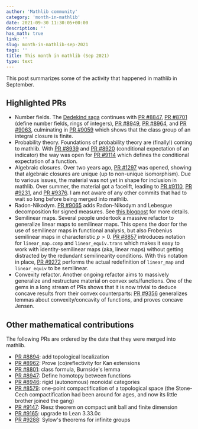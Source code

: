 ```yaml
---
author: 'Mathlib community'
category: 'month-in-mathlib'
date: 2021-09-30 11:30:05+00:00
description: ''
has_math: true
link: ''
slug: month-in-mathlib-sep-2021
tags: ''
title: This month in mathlib (Sep 2021)
type: text
---
```


This post summarizes some of the activity that happened in mathlib in September.

## Highlighted PRs

* Number fields.
  The [Dedekind saga](https://github.com/lean-forward/class-number) continues with
  [PR #8847](https://github.com/leanprover-community/mathlib/pull/8847),
  [PR #8701](https://github.com/leanprover-community/mathlib/pull/8701) (define number fields, rings of integers),
  [PR #8949](https://github.com/leanprover-community/mathlib/pull/8949),
  [PR #8964](https://github.com/leanprover-community/mathlib/pull/8964), and
  [PR #9063](https://github.com/leanprover-community/mathlib/pull/9063),
  culminating in
  [PR #9059](https://github.com/leanprover-community/mathlib/pull/9059)
  which shows that the class group of an integral closure is finite.
* Probability theory.
  Foundations of probability theory are (finally!) coming to mathlib.
  With
  [PR #8939](https://github.com/leanprover-community/mathlib/pull/8939) and
  [PR #8920](https://github.com/leanprover-community/mathlib/pull/8920) (conditional expectation of an indicator)
  the way was open for
  [PR #9114](https://github.com/leanprover-community/mathlib/pull/9114)
  which defines the conditional expectation of a function.
* Algebraic closures.
  Over two years ago,
  [PR #1297](https://github.com/leanprover-community/mathlib/pull/1297)
  was opened, showing that algebraic closures are unique (up to non-unique isomorphism).
  Due to various issues, the material was not yet in shape for inclusion in mathlib.
  Over summer, the material got a facelift, leading to
  [PR #9110](https://github.com/leanprover-community/mathlib/pull/9110),
  [PR #9231](https://github.com/leanprover-community/mathlib/pull/9231), and
  [PR #9376](https://github.com/leanprover-community/mathlib/pull/9376).
  I am not aware of any other commits that had to wait so long before being merged into mathlib.
* Radon-Nikodym.
  [PR #9065](https://github.com/leanprover-community/mathlib/pull/9065) adds Radon-Nikodym and Lebesgue decomposition for signed measures.
  See [this blogpost](../the-radon-nikodym-theorem-in-lean/) for more details.
* Semilinear maps.
  Several people undertook a massive refactor to generalize linear maps to semilinear maps.
  This opens the door for the use of semilinear maps in functional analysis,
  but also Frobenius semilinear maps in characteristic $p > 0$.
  [PR #8857](https://github.com/leanprover-community/mathlib/pull/8857) introduces notation for `linear_map.comp` and `linear_equiv.trans`
  which makes it easy to work with identity-semilinear maps (aka, linear maps) without getting distracted by the redundant semilinearity conditions.
  With this notation in place,
  [PR #9272](https://github.com/leanprover-community/mathlib/pull/9272) performs the actual redefinition of `linear_map` and `linear_equiv` to be semilinear.
* Convexity refactor.
  Another ongoing refactor aims to massively generalize and restructure material on convex sets/functions.
  One of the gems in a long stream of PRs shows that it is now trivial to deduce concave results from their convex counterparts:
  [PR #9356](https://github.com/leanprover-community/mathlib/pull/9356) generalizes lemmas about convexity/concavity of functions, and proves concave Jensen.

## Other mathematical contributions

The following PRs are ordered by the date that they were merged into mathlib.

* [PR #8894](https://github.com/leanprover-community/mathlib/pull/8894): add topological localization
* [PR #8962](https://github.com/leanprover-community/mathlib/pull/8962): Prove (co)reflectivity for Kan extensions
* [PR #8801](https://github.com/leanprover-community/mathlib/pull/8801): class formula, Burnside's lemma
* [PR #8947](https://github.com/leanprover-community/mathlib/pull/8947): Define homotopy between functions
* [PR #8946](https://github.com/leanprover-community/mathlib/pull/8946): rigid (autonomous) monoidal categories
* [PR #8579](https://github.com/leanprover-community/mathlib/pull/8579): one-point compactification of a topological space (the Stone-Cech compactification had been around for ages, and now its little brother joined the gang)
* [PR #9147](https://github.com/leanprover-community/mathlib/pull/9147): Riesz theorem on compact unit ball and finite dimension
* [PR #9165](https://github.com/leanprover-community/mathlib/pull/9165): upgrade to Lean 3.33.0c
* [PR #9288](https://github.com/leanprover-community/mathlib/pull/9288): Sylow's theorems for infinite groups
